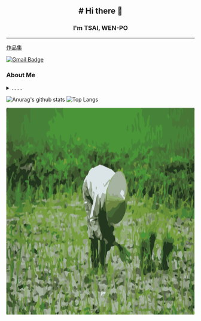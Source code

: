 <div align="center">
<h2># Hi there 👋</h2>
<h3>I'm TSAI, WEN-PO</h3>
<hr>
</div>

<div align="left">
<p>

[作品集](https://twpjack.github.io/)

[![Gmail Badge](https://img.shields.io/badge/-jackfirstfound@gmail.com-c14438?style=plastic&logo=Gmail&logoColor=white&link=mailto:jackfirstfound@gmail.com)](mailto:jackfirstfound@gmail.com)

</p>

<h3>About Me</h3>
<details>
  <summary>.......</summary>
<ol>
<ul>
<h4>🎮🕹 Games development</h4>

![UNITY](https://img.shields.io/badge/Unity-100000?style=for-the-badge&logo=unity&logoColor=white) 
![C##](https://img.shields.io/badge/C%23-239120?style=for-the-badge&logo=c-sharp&logoColor=white)

</ul>
<ul>
<h4>🖌🖥UI DESIGN</h4>

  ![photoshop](https://aleen42.github.io/badges/src/photoshop.svg)
  ![illustrator](https://aleen42.github.io/badges/src/illustrator.svg)
    <svg viewBox="0 0 38 57" width="30" height="20"><path fill="#1abcfe" d="M19 28.5a9.5 9.5 0 1 1 19 0 9.5 9.5 0 0 1-19 0z"></path><path fill="#0acf83" d="M0 47.5A9.5 9.5 0 0 1 9.5 38H19v9.5a9.5 9.5 0 1 1-19 0z"></path><path fill="#ff7262" d="M19 0v19h9.5a9.5 9.5 0 1 0 0-19H19z"></path><path fill="#f24e1e" d="M0 9.5A9.5 9.5 0 0 0 9.5 19H19V0H9.5A9.5 9.5 0 0 0 0 9.5z"></path><path fill="#a259ff" d="M0 28.5A9.5 9.5 0 0 0 9.5 38H19V19H9.5A9.5 9.5 0 0 0 0 28.5z"></path></svg>figma
</ul>
<ul>
<h4>🎥📼film editing</h4>

  ![after_effects](https://aleen42.github.io/badges/src/after_effects.svg)
  ![premiere](https://aleen42.github.io/badges/src/premiere.svg)
</ul>
<ul>
<h4>🖥⌨web development</h4>

  ![HTML5](https://img.shields.io/badge/-HTML5-E34F26?style=plastic&logo=html5&logoColor=white)
  ![CSS3](https://img.shields.io/badge/-CSS3-1572B6?style=plastic&logo=css3)
  ![JavaScript](https://img.shields.io/badge/-JavaScript-black?style=plastic&logo=javascript)<br>
  ![Bootstrap](https://img.shields.io/badge/Bootstrap-563D7C?style=for-the-badge&logo=bootstrap&logoColor=white)
  ![jQuery](https://img.shields.io/badge/jQuery-0769AD?style=for-the-badge&logo=jquery&logoColor=white)<br>
  ![Sass](https://img.shields.io/badge/Sass-CC6699?style=for-the-badge&logo=sass&logoColor=white)<br>
  ![Node.JS](https://img.shields.io/badge/-Node.JS-black?style=plastic&logo=Node.js) 
  ![Express.JS](https://img.shields.io/badge/-Express.JS-c7b198?style=plastic&logo=Express.JS)
  ![MongoDB](https://img.shields.io/badge/-MongoDB-black?style=plastic&logo=mongodb)<br>
  ![vue.js](https://img.shields.io/badge/Vue.js-35495E?style=for-the-badge&logo=vue.js&logoColor=4FC08D)<br>
  ![GOOGLE CLOUD](https://img.shields.io/badge/Google_Cloud-4285F4?style=for-the-badge&logo=google-cloud&logoColor=white)
  ![HEROKU](https://img.shields.io/badge/Heroku-430098?style=for-the-badge&logo=heroku&logoColor=white)<br>
  ![VS Code](https://img.shields.io/badge/-VS%20Code-007ACC?style=plastic&logo=visual-studio-code)
  ![dreamweaver](https://aleen42.github.io/badges/src/dreamweaver.svg)<br>
  ![Git](https://img.shields.io/badge/-Git-black?style=plastic&logo=git)
</ul>
<ul>
<h4>........</h4>

</ul>
</ol>
</details>

![Anurag's github stats](https://github-readme-stats.vercel.app/api?username=TWPjack&theme=vue-dark)
![Top Langs](https://github-readme-stats.vercel.app/api/top-langs/?username=TWPjack&layout=compact&theme=vue-dark)



<img src="https://raw.githubusercontent.com/TWPjack/TWPjack/master/farmer.png" height="555" width="900">
  <!-- <p>我想種田🌾🌾🌾</p>
<details>
  <summary><b>如果有一天，</b></summary>
  gdfgdfgdf
</details> -->
</div>






